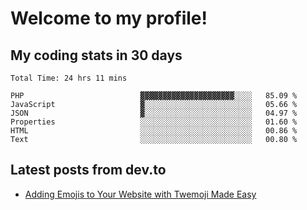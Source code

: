 # Welcome to my profile!


## My coding stats in 30 days
<!--START_SECTION:waka-->

```text
Total Time: 24 hrs 11 mins

PHP                          ▓▓▓▓▓▓▓▓▓▓▓▓▓▓▓▓▓▓▓▓▓░░░░   85.09 %
JavaScript                   ▓░░░░░░░░░░░░░░░░░░░░░░░░   05.66 %
JSON                         ▓░░░░░░░░░░░░░░░░░░░░░░░░   04.97 %
Properties                   ░░░░░░░░░░░░░░░░░░░░░░░░░   01.60 %
HTML                         ░░░░░░░░░░░░░░░░░░░░░░░░░   00.86 %
Text                         ░░░░░░░░░░░░░░░░░░░░░░░░░   00.80 %
```

<!--END_SECTION:waka-->

## Latest posts from dev.to
<!-- MEDIUM-STORY-LIST:START -->
- [Adding Emojis to Your Website with Twemoji Made Easy](https://dev.to/danielsebesta/adding-emojis-to-your-website-with-twemoji-made-easy-mc8)
<!-- MEDIUM-STORY-LIST:END -->

